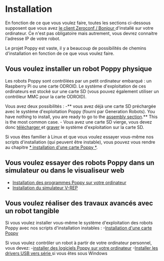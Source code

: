 # Installation

En fonction de ce que vous voulez faire, toutes les sections ci-dessous supposent que vous avez [ le client Zeroconf / Bonjour ](install-zeroconf.md) d'installé sur votre ordinateur. Ce n'est pas obligatoire mais autrement, vous devrez connaitre l'adresse IP de votre robot.

Le projet Poppy est vaste, il y a beaucoup de possibilités de chemins d'installation en fonction de ce que vous voulez faire.

## Vous voulez installer un robot Poppy physique

Les robots Poppy sont contrôlées par un petit ordinateur embarqué : un Raspberry Pi ou une carte ODROID. Le système d'exploitation de ces ordinateurs est stocké sur une carte SD (vous pouvez également utiliser un contrôleur MMC pour la carte ODROID).

Vous avez deux possibilités : -** vous avez déjà une carte SD préchargée avec le système d'exploitation Poppy (fourni par Generation Robots). You have nothing to install, you are ready to go to the [assembly section](../assembly-guides/README.md).** This is the most common case. - Vous avez une carte SD vierge, vous devez donc [ télécharger ](burn-an-image-file.md#download-the-image) et [graver](burn-an-image-file.md#write-an-image-to-the-sd-card) le système d'exploitation sur la carte SD.

Si vous êtes familier à Linux et que vous voulez essayer vous-même nos scripts d'installation (qui peuvent être instable), vous pouvez vous rendre au chapitre [* installation d'une carte Poppy *](install-a-poppy-board.md).

## Vous voulez essayer des robots Poppy dans un simulateur ou dans le visualiseur web

- [Installation des programmes Poppy sur votre ordinateur](install-poppy-softwares.md)
- [Installation du simulateur V-REP](install-vrep.md)

## Vous voulez réaliser des travaux avancés avec un robot tangible

Si vous voulez installer vous-même le système d'exploitation des robots Poppy avec nos scripts d'installation instables : -[Installation d'une carte Poppy](install-a-poppy-board.md)

Si vous voulez contrôler un robot à partir de votre ordinateur personnel, vous devez: -[installer des logiciels Poppy sur votre ordinateur](install-poppy-softwares.md) -[Installer les drivers USB vers série ](install-drivers.md) si vous êtes sous Windows